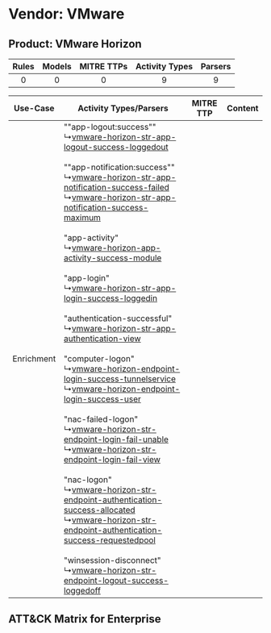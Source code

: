 Vendor: VMware
==============
Product: VMware Horizon
-----------------------
| Rules | Models | MITRE TTPs | Activity Types | Parsers |
|:-----:|:------:|:----------:|:--------------:|:-------:|
|   0   |   0    |     0      |       9        |    9    |

|  Use-Case  | Activity Types/Parsers    | MITRE TTP | Content    |
|:----------:| ---- | --------- | ---- |
| Enrichment |  ""app-logout:success""<br> ↳[vmware-horizon-str-app-logout-success-loggedout](Ps/pC_vmwarehorizonstrapplogoutsuccessloggedout.md)<br><br> ""app-notification:success""<br> ↳[vmware-horizon-str-app-notification-success-failed](Ps/pC_vmwarehorizonstrappnotificationsuccessfailed.md)<br> ↳[vmware-horizon-str-app-notification-success-maximum](Ps/pC_vmwarehorizonstrappnotificationsuccessmaximum.md)<br><br> "app-activity"<br> ↳[vmware-horizon-app-activity-success-module](Ps/pC_vmwarehorizonappactivitysuccessmodule.md)<br><br> "app-login"<br> ↳[vmware-horizon-str-app-login-success-loggedin](Ps/pC_vmwarehorizonstrapploginsuccessloggedin.md)<br><br> "authentication-successful"<br> ↳[vmware-horizon-str-app-authentication-view](Ps/pC_vmwarehorizonstrappauthenticationview.md)<br><br> "computer-logon"<br> ↳[vmware-horizon-endpoint-login-success-tunnelservice](Ps/pC_vmwarehorizonendpointloginsuccesstunnelservice.md)<br> ↳[vmware-horizon-endpoint-login-success-user](Ps/pC_vmwarehorizonendpointloginsuccessuser.md)<br><br> "nac-failed-logon"<br> ↳[vmware-horizon-str-endpoint-login-fail-unable](Ps/pC_vmwarehorizonstrendpointloginfailunable.md)<br> ↳[vmware-horizon-str-endpoint-login-fail-view](Ps/pC_vmwarehorizonstrendpointloginfailview.md)<br><br> "nac-logon"<br> ↳[vmware-horizon-str-endpoint-authentication-success-allocated](Ps/pC_vmwarehorizonstrendpointauthenticationsuccessallocated.md)<br> ↳[vmware-horizon-str-endpoint-authentication-success-requestedpool](Ps/pC_vmwarehorizonstrendpointauthenticationsuccessrequestedpool.md)<br><br> "winsession-disconnect"<br> ↳[vmware-horizon-str-endpoint-logout-success-loggedoff](Ps/pC_vmwarehorizonstrendpointlogoutsuccessloggedoff.md)<br> |    | [](RM/r_m_vmware_vmware_horizon_Enrichment.md) |

ATT&CK Matrix for Enterprise
----------------------------
